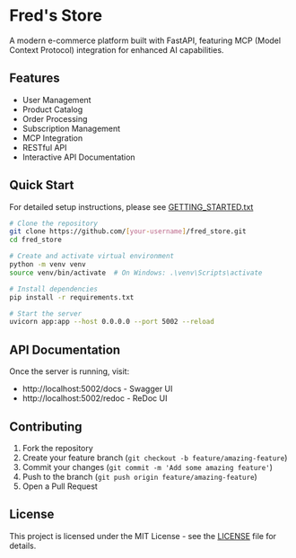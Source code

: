 # Fred's Store

A modern e-commerce platform built with FastAPI, featuring MCP (Model Context Protocol) integration for enhanced AI capabilities.

## Features

- User Management
- Product Catalog
- Order Processing
- Subscription Management
- MCP Integration
- RESTful API
- Interactive API Documentation

## Quick Start

For detailed setup instructions, please see [GETTING_STARTED.txt](GETTING_STARTED.txt)

```bash
# Clone the repository
git clone https://github.com/[your-username]/fred_store.git
cd fred_store

# Create and activate virtual environment
python -m venv venv
source venv/bin/activate  # On Windows: .\venv\Scripts\activate

# Install dependencies
pip install -r requirements.txt

# Start the server
uvicorn app:app --host 0.0.0.0 --port 5002 --reload
```

## API Documentation

Once the server is running, visit:
- http://localhost:5002/docs - Swagger UI
- http://localhost:5002/redoc - ReDoc UI

## Contributing

1. Fork the repository
2. Create your feature branch (`git checkout -b feature/amazing-feature`)
3. Commit your changes (`git commit -m 'Add some amazing feature'`)
4. Push to the branch (`git push origin feature/amazing-feature`)
5. Open a Pull Request

## License

This project is licensed under the MIT License - see the [LICENSE](LICENSE) file for details. 